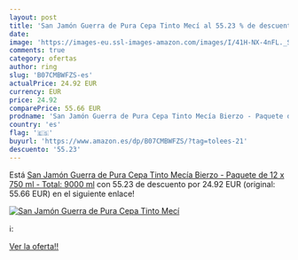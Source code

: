 ```yaml
---
layout: post
title: 'San Jamón Guerra de Pura Cepa Tinto Mecí al 55.23 % de descuento'
date: 
image: 'https://images-eu.ssl-images-amazon.com/images/I/41H-NX-4nFL._SL200_.jpg'
comments: true
category: ofertas
author: ring
slug: 'B07CMBWFZS-es'
actualPrice: 24.92 EUR
currency: EUR
price: 24.92
comparePrice: 55.66 EUR
prodname: 'San Jamón Guerra de Pura Cepa Tinto Mecía Bierzo - Paquete de 12 x 750 ml - Total: 9000 ml'
country: 'es'
flag: '🇪🇸'
buyurl: 'https://www.amazon.es/dp/B07CMBWFZS/?tag=tolees-21'
descuento: '55.23'
---
```


Está [San Jamón Guerra de Pura Cepa Tinto Mecía Bierzo - Paquete de 12 x 750 ml - Total: 9000 ml](https://www.amazon.es/dp/B07CMBWFZS/?tag=tolees-21) con 55.23 de descuento por 24.92 EUR (original: 55.66 EUR) en el siguiente enlace!

[![San Jamón Guerra de Pura Cepa Tinto Mecí](https://images-eu.ssl-images-amazon.com/images/I/41H-NX-4nFL._SL200_.jpg)](https://www.amazon.es/dp/B07CMBWFZS/?tag=tolees-21)

ℹ️:


[Ver la oferta!!](https://www.amazon.es/dp/B07CMBWFZS/?tag=tolees-21)
